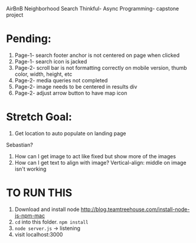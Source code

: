 AirBnB Neighborhood Search
Thinkful- Async Programming- capstone project

# Pending:

1. Page-1- search footer anchor is not centered on page when clicked
2. Page-1- search icon is jacked
3. Page-2- scroll bar is not formatting correctly on mobile version, thumb color, width, height, etc
4. Page-2- media queries not completed
5. Page-2- image needs to be centered in results div
6. Page-2- adjust arrow button to have map icon

# Stretch Goal:

1. Get location to auto populate on landing page

Sebastian?

1. How can I get image to act like fixed but show more of the images
2. How can I get text to align with image? Vertical-align: middle on image isn't working

# TO RUN THIS

1. Download and install node http://blog.teamtreehouse.com/install-node-js-npm-mac
1. `cd` into this folder. `npm install`
1. `node server.js` -> listening
1. visit localhost:3000
